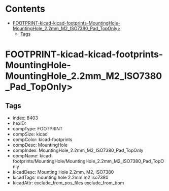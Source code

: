 



Contents
========

* [FOOTPRINT-kicad-kicad-footprints-MountingHole-MountingHole_2.2mm_M2_ISO7380_Pad_TopOnly>](#footprint-kicad-kicad-footprints-mountinghole-mountinghole_22mm_m2_iso7380_pad_toponly)
	* [Tags](#tags)

# FOOTPRINT-kicad-kicad-footprints-MountingHole-MountingHole_2.2mm_M2_ISO7380_Pad_TopOnly>

## Tags

- index: 8403
- hexID: 
- oompType: FOOTPRINT
- oompSize: kicad
- oompColor: kicad-footprints
- oompDesc: MountingHole
- oompIndex: MountingHole_2.2mm_M2_ISO7380_Pad_TopOnly
- oompName: kicad-footprints/MountingHole/MountingHole_2.2mm_M2_ISO7380_Pad_TopOnly
- kicadDesc: Mounting Hole 2.2mm, M2, ISO7380
- kicadTags: mounting hole 2.2mm m2 iso7380
- kicadAttr: exclude_from_pos_files exclude_from_bom
